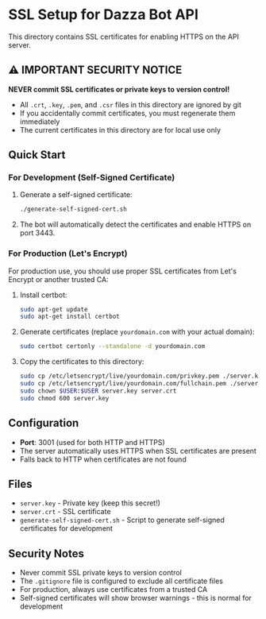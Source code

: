 # SSL Setup for Dazza Bot API

This directory contains SSL certificates for enabling HTTPS on the API server.

## ⚠️ IMPORTANT SECURITY NOTICE

**NEVER commit SSL certificates or private keys to version control!**

- All `.crt`, `.key`, `.pem`, and `.csr` files in this directory are ignored by git
- If you accidentally commit certificates, you must regenerate them immediately
- The current certificates in this directory are for local use only

## Quick Start

### For Development (Self-Signed Certificate)

1. Generate a self-signed certificate:
   ```bash
   ./generate-self-signed-cert.sh
   ```

2. The bot will automatically detect the certificates and enable HTTPS on port 3443.

### For Production (Let's Encrypt)

For production use, you should use proper SSL certificates from Let's Encrypt or another trusted CA:

1. Install certbot:
   ```bash
   sudo apt-get update
   sudo apt-get install certbot
   ```

2. Generate certificates (replace `yourdomain.com` with your actual domain):
   ```bash
   sudo certbot certonly --standalone -d yourdomain.com
   ```

3. Copy the certificates to this directory:
   ```bash
   sudo cp /etc/letsencrypt/live/yourdomain.com/privkey.pem ./server.key
   sudo cp /etc/letsencrypt/live/yourdomain.com/fullchain.pem ./server.crt
   sudo chown $USER:$USER server.key server.crt
   sudo chmod 600 server.key
   ```

## Configuration

- **Port**: 3001 (used for both HTTP and HTTPS)
- The server automatically uses HTTPS when SSL certificates are present
- Falls back to HTTP when certificates are not found

## Files

- `server.key` - Private key (keep this secret!)
- `server.crt` - SSL certificate
- `generate-self-signed-cert.sh` - Script to generate self-signed certificates for development

## Security Notes

- Never commit SSL private keys to version control
- The `.gitignore` file is configured to exclude all certificate files
- For production, always use certificates from a trusted CA
- Self-signed certificates will show browser warnings - this is normal for development